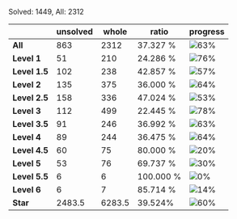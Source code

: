 Solved: 1449, All: 2312

| |unsolved|whole|ratio|progress|
|----|----|----|----|----|
|**All**| 863 | 2312 | 37.327 %| ![63%](https://progress-bar.dev/63?title=All) |
|**Level 1**| 51 | 210 | 24.286 %| ![76%](https://progress-bar.dev/76?title=Level+1++)|
|**Level 1.5**| 102 | 238 | 42.857 %| ![57%](https://progress-bar.dev/57?title=Level+1.5)|
|**Level 2**| 135 | 375 | 36.000 %| ![64%](https://progress-bar.dev/64?title=Level+2++)|
|**Level 2.5**| 158 | 336 | 47.024 %| ![53%](https://progress-bar.dev/53?title=Level+2.5)|
|**Level 3**| 112 | 499 | 22.445 %| ![78%](https://progress-bar.dev/78?title=Level+3++)|
|**Level 3.5**| 91 | 246 | 36.992 %| ![63%](https://progress-bar.dev/63?title=Level+3.5)|
|**Level 4**| 89 | 244 | 36.475 %| ![64%](https://progress-bar.dev/64?title=Level+4++)|
|**Level 4.5**| 60 | 75 | 80.000 %| ![20%](https://progress-bar.dev/20?title=Level+4.5)|
|**Level 5**| 53 | 76 | 69.737 %| ![30%](https://progress-bar.dev/30?title=Level+5++)|
|**Level 5.5**| 6 | 6 | 100.000 %| ![0%](https://progress-bar.dev/0?title=Level+5.5)|
|**Level 6**| 6 | 7 | 85.714 %| ![14%](https://progress-bar.dev/14?title=Level+6++)|
|**Star**|2483.5 | 6283.5 |39.524%| ![60%](https://progress-bar.dev/60?title=Star) |

